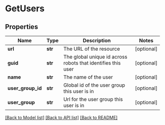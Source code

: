 # GetUsers

## Properties
Name | Type | Description | Notes
------------ | ------------- | ------------- | -------------
**url** | **str** | The URL of the resource | [optional] 
**guid** | **str** | The global unique id across robots that identifies this user | [optional] 
**name** | **str** | The name of the user | [optional] 
**user_group_id** | **str** | Global id of the user group this user is in | [optional] 
**user_group** | **str** | Url for the user group this user is in | [optional] 

[[Back to Model list]](../README.md#documentation-for-models) [[Back to API list]](../README.md#documentation-for-api-endpoints) [[Back to README]](../README.md)


